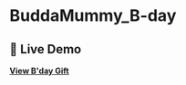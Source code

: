 # BuddaMummy_B-day
## 🔗 Live Demo
**[View B'day Gift](https://arunneelakantam15.github.io/BuddaMummy_B-day/)**

